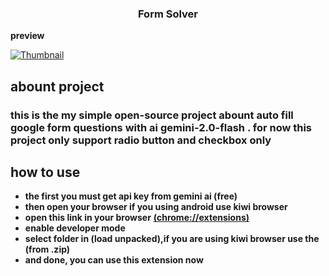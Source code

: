<h3 align="center">Form Solver</h3>

**preview**

[![Thumbnail](https://img.icons8.com/color/96/000000/video.png)]([https://drive.google.com/file/d/FILE_ID/preview](https://drive.google.com/file/d/1ztKbNuIN9XzmEtdyx4nL3GNZ7-qHLr8r/view?usp=sharing))

## abount project
<h3>
this is the my simple open-source project abount auto fill google form questions with ai gemini-2.0-flash . for now this project only support radio button and checkbox only
</h3>

## how to use

- **the first you must get api key from gemini ai (free)**
- **then open your browser if you using android use kiwi browser**
- **open this link in your browser**
  [**(chrome://extensions)**](chrome://extensions)
- **enable developer mode**
- **select folder in (load unpacked),if you are using kiwi browser use the (from .zip)**
- **and done, you can use this extension now**
